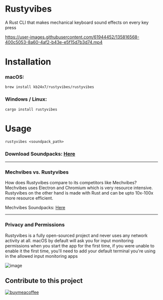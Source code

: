# Rustyvibes

A Rust CLI that makes mechanical keyboard sound effects on every key press

https://user-images.githubusercontent.com/61944452/135816568-400c5053-8a60-4af2-b43e-e5f15d7b3d74.mp4


# Installation

### macOS:

```
brew install kb24x7/rustyvibes/rustyvibes
```

### Windows / Linux:

```
cargo install rustyvibes
```

# Usage

```
rustyvibes <soundpack_path>
```

### Download Soundpacks: [Here](https://drive.google.com/file/d/1LQEQ9aOVQAs_wgVecXkjaA9K4LXnCdp_/view?usp=sharing)

---

### Mechvibes vs. Rustyvibes

How does Rustyvibes compare to its competitors like Mechvibes? Mechvibes uses Electron and Chromium which is very resource intensive. Rustyvibes on the other hand is made with Rust and can be upto 10x-100x more resource efficient.

Mechvibes Soundpacks: [Here](https://docs.google.com/spreadsheets/d/1PimUN_Qn3CWqfn-93YdVW8OWy8nzpz3w3me41S8S494/edit#gid=0)


---


### Privacy and Permissions

Rustyvibes is a fully open-sourced project and never uses any network activity at all. macOS by default will ask you for input monitoring permissions when you start the app for the first time, if you were unable to enable it the first time, you'll need to add your default terminal you're using in the allowed input monitoring apps

![image](https://user-images.githubusercontent.com/61944452/135572648-4358c459-aa06-42e5-a347-ea4feced4efe.png)




## Contribute to this project

[![buymeacoffee](https://user-images.githubusercontent.com/61944452/135130205-4ae387f7-fb32-482e-931c-1b393588872f.png)](https://www.buymeacoffee.com/kb24x7)
